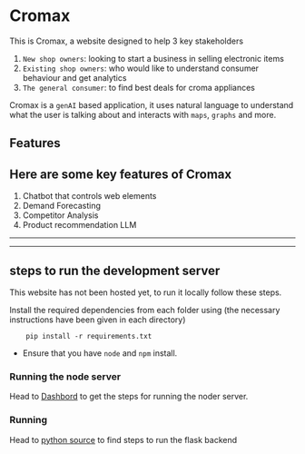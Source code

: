 # Cromax

This is Cromax, a website designed to help 3 key stakeholders

1. `New shop owners`: looking to start a business in selling electronic items
2. `Existing shop owners`: who would like to understand consumer behaviour and get analytics
3. `The general consumer`: to find best deals for croma appliances 

Cromax is a `genAI` based application, it uses natural language to understand what the user is talking about and interacts with `maps`, `graphs` and more.

## Features

Here are some key features of Cromax
---
1. Chatbot that controls web elements
2. Demand Forecasting
3. Competitor Analysis
4. Product recommendation LLM
---

<add screenshots>


---

## steps to run the development server

This website has not been hosted yet, to run it locally follow these steps.

Install the required dependencies from each folder using (the necessary instructions have been given in each directory)

		pip install -r requirements.txt

- Ensure that you have `node` and `npm` install.

### Running the node server

Head to [Dashbord](./node_testing/Dashbord) to get the steps for running the noder server.

### Running 

Head to [python source](./node_testing/Dashboard/Backend/_src) to find steps to run the flask backend
